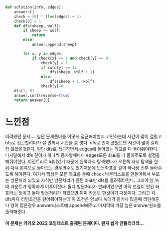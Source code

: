 ```py
def solution(info, edges):
    answer=[]
    check = [0] * (len(edges) + 1)
    check[0] = 1
    def dfs(sheep, wolf):
        if sheep <= wolf:
            return
        else:
            answer.append(sheep)

        for x, y in edges:
            if check[x] == 1 and check[y] == 0:
                check[y] = 1
                if info[y] == 1:
                    dfs(sheep, wolf + 1)
                else:
                    dfs(sheep + 1, wolf)
                check[y]=0
    dfs(1, 0)
    answer.sort(reverse=True)
    return answer[0]
```
<h1>느낀점</h1>
어려웠던 문제....
일단 문제풀이를 어떻게 접근해야할지 고민하는데 시간이 많이 걸렸고 bfs로 접근할려다가 잘 안되서 시간을 좀 썻다.
dfs로 먼저 풀었으면 시간이 많이 걸리진 않았을것같다.
일단 dfs로 접근하면서 edges에 들어있는 좌표를 다 돌아줘야한다. 다시말해서 dfs 깊이가 하나씩 증가할때마다 edges모든 좌표를 다 돌아주도록 설정을 해줘야한다.
이진트리로 되어있기 때문에 왼쪽자식 탐색했다가 오른쪽 자식 탐색을 한 뒤 다시 왼쪽으로 돌아오는 경우의수도 있기때문에 모든좌표를 깊이 하나당 전부 돌아주도록 해야한다.
여기서 핵심은 모든 좌표를 돌때 check 방문리스트를 만들어줘서 부모는 방문처리 되있고 자식만 방문처리가 안된 좌표만 dfs를 돌려줘야한다.
그래야 양,늑대 카운트가 정확하게 이루어진다. 둘다 방문처리가 안되어있으면 아직 연결이 안된 좌표라는 뜻이고 둘다 방문처리가 되있으면 이미 카운트 한것이기 때문이다.
그리고 각 dfs마다 리턴조건을 걸어줘야하는데 이 조건은 양보다 늑대가 같거나 많을때 리턴해준다
양이 많은경우 answer리스트에 append해주고 마지막에 가장 높은 answer원소를 출력해준다.<br><br>
<b>이 문제는 카카오 2022 코딩테스트 출제된 문제이다. 왠지 쉽게 안풀리더라...</b>


